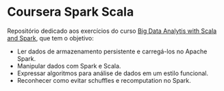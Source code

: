 # Coursera Spark Scala

Repositório dedicado aos exercícios do curso [Big Data Analytis with Scala and Spark], que tem o objetivo:

- Ler dados de armazenamento persistente e carregá-los no Apache Spark.
- Manipular dados com Spark e Scala. 
- Expressar algoritmos para análise de dados em um estilo funcional. 
- Reconhecer como evitar schuffles e recomputation no Spark.


[Big Data Analytis with Scala and Spark]:https://www.coursera.org/learn/scala-spark-big-data